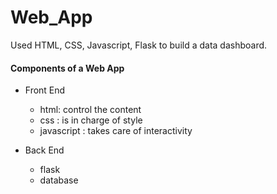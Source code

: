 # Web_App
Used HTML, CSS, Javascript, Flask to build a data dashboard.

#### Components of a Web App
- Front End
  - html: control the content
  - css : is in charge of style
  - javascript : takes care of interactivity
  
- Back End
  - flask
  - database
